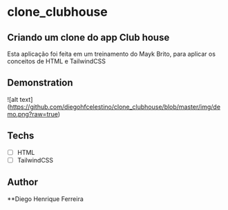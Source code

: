 # clone_clubhouse

## Criando um clone do app Club house

Esta aplicação foi  feita em um treinamento do Mayk Brito, para aplicar os conceitos de HTML e TailwindCSS

## Demonstration

![alt text] (https://github.com/diegohfcelestino/clone_clubhouse/blob/master/img/demo.png?raw=true)

## Techs

* [ ] HTML
* [ ] TailwindCSS

## Author

**Diego Henrique Ferreira

